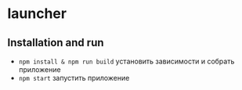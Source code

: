 # launcher

## Installation and run

- `npm install & npm run build` установить зависимости и собрать приложение
- `npm start` запустить приложение